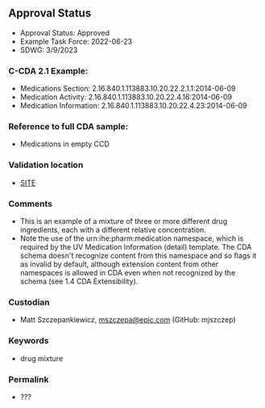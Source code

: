 ## Approval Status 

* Approval Status: Approved
* Example Task Force: 2022-06-23
* SDWG: 3/9/2023

### C-CDA 2.1 Example:

* Medications Section: 2.16.840.1.113883.10.20.22.2.1.1:2014-06-09
* Medication Activity: 2.16.840.1.113883.10.20.22.4.16:2014-06-09
* Medication Information: 2.16.840.1.113883.10.20.22.4.23:2014-06-09

### Reference to full CDA sample:
* Medications in empty CCD

### Validation location

* [SITE](https://site.healthit.gov/sandbox-ccda/ccda-validator)


### Comments

* This is an example of a mixture of three or more different drug ingredients, each with a different relative concentration.
* Note the use of the urn:ihe:pharm:medication namespace, which is required by the UV Medication Information (detail) template.
  The CDA schema doesn't recognize content from this namespace and so flags it as invalid by default, although extension content from other namespaces
  is allowed in CDA even when not recognized by the schema (see 1.4 CDA Extensibility).

### Custodian

* Matt Szczepankiewicz, mszczepa@epic.com (GitHub: mjszczep)

### Keywords

* drug mixture



### Permalink 

* ???
